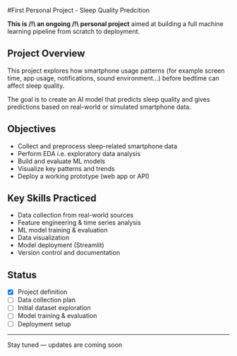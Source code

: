 #First  Personal Project - Sleep Quality Predcition

 **This is /!\ an ongoing /!\ personal project** aimed at building a full machine learning pipeline from scratch to deployment.

## Project Overview

This project explores how smartphone usage patterns (for example  screen time, app usage, notifications, sound environment...) before bedtime can affect sleep quality. 

The goal is to create an AI model that predicts sleep quality and gives predictions based on real-world or simulated smartphone data.

## Objectives

- Collect and preprocess sleep-related smartphone data
- Perform EDA i.e. exploratory data analysis
- Build and evaluate ML models
- Visualize key patterns and trends
- Deploy a working prototype (web app or API)

## Key Skills Practiced

- Data collection from real-world sources
- Feature engineering & time series analysis
- ML model training & evaluation
- Data visualization
- Model deployment (Streamlit)
- Version control and documentation

##  Status

- [x] Project definition
- [ ] Data collection plan
- [ ] Initial dataset exploration
- [ ] Model training & evaluation
- [ ] Deployment setup

---                                                

Stay tuned — updates are coming soon
